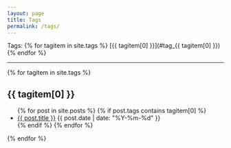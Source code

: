 ```yaml
---
layout: page
title: Tags
permalink: /tags/
---
```


<!--from http://hamishwillee.github.io/2014/06/06/tags-in-jekyll-without-plugins/ -->

Tags: {% for tagitem in site.tags %} [{{ tagitem[0] }}](#tag_{{ tagitem[0] }}) {% endfor %}


<hr>

{% for tagitem in site.tags %}

<div id="tag_{{ tagitem[0] }}">
<h2> {{ tagitem[0] }} </h2>
 <ul>
  {% for post in site.posts %}
      {% if post.tags contains tagitem[0] %}         
        <li>
          <a class="post-link" href="{{ post.url | prepend: site.baseurl }}">{{ post.title }}</a>
          <span class="date">{{ post.date | date: "%Y-%m-%d" }}</span>
          <!--
          {% if post.tags != empty %} <div class="tag-icon-image"> {% for tag in post.tags %} <div class="tag-link"><a href="#{{ tag }}">{{ tag }}</a></div> {% endfor %}</div>{% endif %} 
         </div>-->
		</li>
      {% endif %}
  {% endfor %}
</ul>

</div>
{% endfor %}



